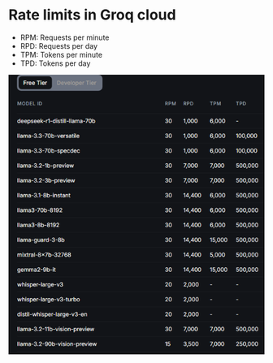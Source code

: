 # Rate limits in Groq cloud

* RPM: Requests per minute
* RPD: Requests per day
* TPM: Tokens per minute
* TPD: Tokens per day

![rate-limits](rate-limits-groq.PNG)
